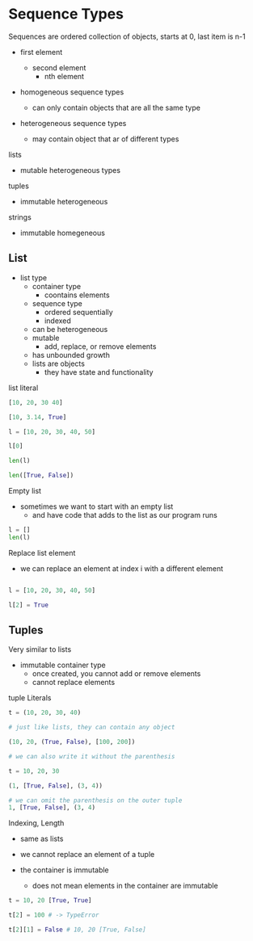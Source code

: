 # Sequence Types

Sequences are ordered collection of objects, starts at 0, last item is n-1

- first element
    - second element
        - nth element

- homogeneous sequence types
    - can only contain objects that are all the same type

- heterogeneous sequence types
    - may contain object that ar of different types

lists
- mutable heterogeneous types

tuples
- immutable heterogeneous

strings
- immutable homegeneous

## List 

- list type
    - container type
        - coontains elements
    - sequence type
        - ordered sequentially
        - indexed
    - can be heterogeneous
    - mutable
        - add, replace, or remove elements
    - has unbounded growth
    - lists are objects
        - they have state and functionality

list literal

```python
[10, 20, 30 40]

[10, 3.14, True]

l = [10, 20, 30, 40, 50]

l[0]

len(l)

len([True, False])
```

Empty list
- sometimes we want to start with an empty list
    - and have code that adds to the list as our program runs

```python
l = []
len(l)

```

Replace list element

- we can replace an element at index i with a different element

```python

l = [10, 20, 30, 40, 50]

l[2] = True
```

## Tuples

Very similar to lists

- immutable container type
    - once created, you cannot add or remove elements
    - cannot replace elements

tuple Literals

```python
t = (10, 20, 30, 40)

# just like lists, they can contain any object

(10, 20, (True, False), [100, 200])

# we can also write it without the parenthesis

t = 10, 20, 30

(1, [True, False], (3, 4))

# we can omit the parenthesis on the outer tuple
1, [True, False], (3, 4)
```

Indexing, Length

- same as lists
- we cannot replace an element of a tuple

- the container is immutable
    - does not mean elements in the container are immutable

```python
t = 10, 20 [True, True]

t[2] = 100 # -> TypeError

t[2][1] = False # 10, 20 [True, False]

```

